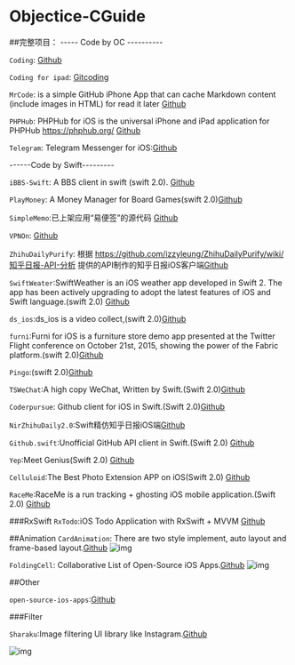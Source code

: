 # Objectice-CGuide

##完整项目：
----- Code by OC ----------

`Coding`: [Github](https://github.com/Coding/Coding-iOS)

`Coding for ipad`: [Gitcoding](https://coding.net/u/coding/p/Coding-iPad/git?hmsr=toutiao.io&utm_medium=toutiao.io&utm_source=toutiao.io)

`MrCode`:  is a simple GitHub iPhone App that can cache Markdown content (include images in HTML) for read it later [Github](https://github.com/haolloyin/MrCode) 

`PHPHub`: PHPHub for iOS is the universal iPhone and iPad application for PHPHub https://phphub.org/ [Github](https://github.com/Aufree/phphub-ios/tree/master/PHPHub)

`Telegram`: Telegram Messenger for iOS:[Github](https://github.com/peter-iakovlev/Telegram)

------Code by Swift---------

`iBBS-Swift`: A BBS client in swift (swift 2.0). [Github](https://github.com/iAugux/iBBS-Swift)

`PlayMoney`: A Money Manager for Board Games(swift 2.0)[Github](https://github.com/richardxyx/Play-Money/tree/master/Play%20Money)

`SimpleMemo`:已上架应用“易便签”的源代码 [Github](https://github.com/likumb/SimpleMemo)

`VPNOn`: [Github](https://github.com/lexrus/VPNOn)

`ZhihuDailyPurify`: 根据 https://github.com/izzyleung/ZhihuDailyPurify/wiki/知乎日报-API-分析 提供的API制作的知乎日报iOS客户端[Github](https://github.com/zpz1237/NirZhihuDaily2.0)

`SwiftWeater`:SwiftWeather is an iOS weather app developed in Swift 2. The app has been actively upgrading to adopt the latest features of iOS and Swift language.(swift 2.0) [Github](https://github.com/JakeLin/SwiftWeather)

`ds_ios`:ds_ios is a video collect,(swift 2.0)[Github](https://github.com/doushiDev/ds_ios)

`furni`:Furni for iOS is a furniture store demo app presented at the Twitter Flight conference on October 21st, 2015, showing the power of the Fabric platform.(swift 2.0)[Github](https://github.com/twitterdev/furni-ios)

`Pingo`:(swift 2.0)[Github](https://github.com/gaowanli/PinGo)

`TSWeChat`:A high copy WeChat, Written by Swift.(Swift 2.0)[Github](https://github.com/hilen/TSWeChat)

`Coderpursue`: Github client for iOS in Swift.(Swift 2.0)[Github](https://github.com/wenghengcong/Coderpursue)

`NirZhihuDaily2.0`:Swift精仿知乎日报iOS端[Github](https://github.com/zpz1237/NirZhihuDaily2.0)

`Github.swift`:Unofficial GitHub API client in Swift.(Swift 2.0) [Github](https://github.com/onmyway133/Github.swift)

`Yep`:Meet Genius(Swift 2.0) [Github](https://github.com/CatchChat/Yep)

`Celluloid`:The Best Photo Extension APP on iOS(Swift 2.0) [Github](https://github.com/100mango/Celluloid)

`RaceMe`:RaceMe is a run tracking + ghosting iOS mobile application.(Swift 2.0) [Github](https://github.com/enochng1/RaceMe)

###RxSwift
 `RxTodo`:iOS Todo Application with RxSwift + MVVM [Github](https://github.com/devxoul/RxTodo)

##Animation
`CardAnimation`: There are two style implement, auto layout and frame-based layout.[Github](https://github.com/seedante/CardAnimation)
![img](https://camo.githubusercontent.com/6036f276ae5018ae37a71fd16575fee8dbf449de/68747470733a2f2f6431337961637572716a676172612e636c6f756466726f6e742e6e65742f75736572732f33323339392f73637265656e73686f74732f313236353438372f6174746163686d656e74732f3137333534352f7365637265742d70726f6a6563742d616e696d6174696f6e5f32782e676966)

`FoldingCell`: Collaborative List of Open-Source iOS Apps.[Github](https://github.com/Ramotion/folding-cell)
![img](https://github.com/Ramotion/folding-cell/blob/master/Screenshots/folding-cell.gif)

##Other

`open-source-ios-apps`:[Github](https://github.com/dkhamsing/open-source-ios-apps)

###Filter

`Sharaku`:Image filtering UI library like Instagram.[Github](https://github.com/makomori/Sharaku)

![img](https://github.com/makomori/Sharaku/blob/master/sharaku_animation.gif)
